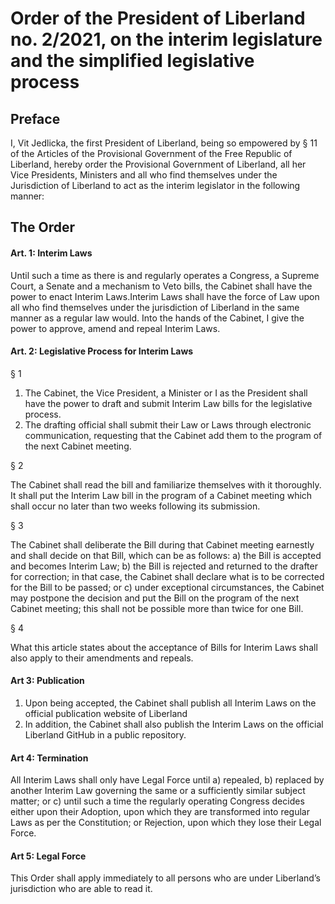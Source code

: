 # Order of the President of Liberland no. 2/2021, on the interim legislature and the simplified legislative process

## Preface
I, Vit Jedlicka, the first President of Liberland, being so empowered by § 11 of the Articles of the Provisional Government of the Free Republic of Liberland,
hereby order the Provisional Government of Liberland, all her Vice Presidents, Ministers and all who find themselves under the Jurisdiction of Liberland to act as the interim legislator in the following manner:

## The Order

#### Art. 1: Interim Laws

Until such a time as there is and regularly operates a Congress, a Supreme Court, a Senate and a mechanism to Veto bills, the Cabinet shall have the power to enact Interim Laws.Interim Laws shall have the force of Law upon all who find themselves under the jurisdiction of Liberland in the same manner as a regular law would. Into the hands of the Cabinet, I give the power to approve, amend and repeal Interim Laws.

#### Art. 2: Legislative Process for Interim Laws

§ 1

1) The Cabinet, the Vice President, a Minister or I as the President shall have the power to draft and submit Interim Law bills for the legislative process. 
2) The drafting official shall submit their Law or Laws through electronic communication, requesting that the Cabinet add them to the program of the next Cabinet meeting.

§ 2

The Cabinet shall read the bill and familiarize themselves with it thoroughly. It shall put the Interim Law bill in the program of a Cabinet meeting which shall occur no later than two weeks following its submission.

§ 3

The Cabinet shall deliberate the Bill during that Cabinet meeting earnestly and shall decide on that Bill, which can be as follows:
a) the Bill is accepted and becomes Interim Law;
b) the Bill is rejected and returned to the drafter for correction; in that case, the Cabinet shall declare what is to be corrected for the Bill to be passed; or
c) under exceptional circumstances, the Cabinet may postpone the decision and put the Bill on the program of the next Cabinet meeting; this shall not be possible more than twice for one Bill.

§ 4

What this article states about the acceptance of Bills for Interim Laws shall also apply to their amendments and repeals.

#### Art 3: Publication

1) Upon being accepted, the Cabinet shall publish all Interim Laws on the official publication website of Liberland
2) In addition, the Cabinet shall also publish the Interim Laws on the official Liberland GitHub in a public repository.

#### Art 4: Termination

All Interim Laws shall only have Legal Force until 
a) repealed, 
b) replaced by another Interim Law governing the same or a sufficiently similar subject matter; or 
c) until such a time the regularly operating Congress decides either upon their 
Adoption, upon which they are transformed into regular Laws as per the Constitution; or
Rejection, upon which they lose their Legal Force.

#### Art 5: Legal Force

This Order shall apply immediately to all persons who are under Liberland’s jurisdiction who are able to read it.
